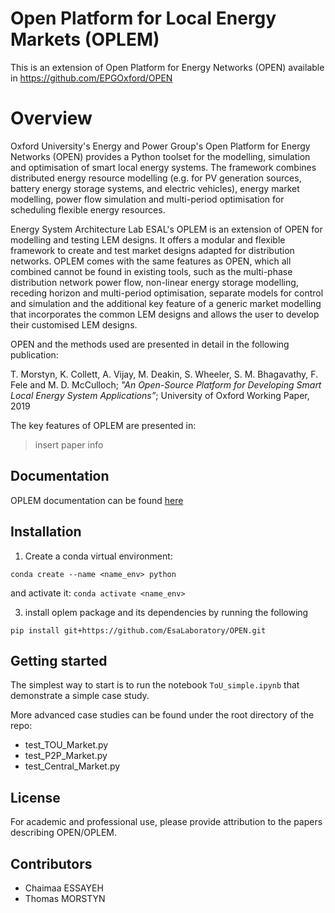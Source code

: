 # Open Platform for Local Energy Markets (OPLEM)

This is an extension of Open Platform for Energy Networks (OPEN) available in https://github.com/EPGOxford/OPEN

Overview
=============

Oxford University's Energy and Power Group's Open Platform for Energy Networks (OPEN) provides a Python toolset for the modelling, simulation and optimisation of smart local energy systems.
The framework combines distributed energy resource modelling (e.g. for PV generation sources, battery energy storage systems, and electric vehicles), energy market modelling, power flow simulation and multi-period optimisation for scheduling flexible energy resources.

Energy System Architecture Lab ESAL's OPLEM is an extension of OPEN for modelling and testing LEM designs.  It offers a modular and flexible framework to create and test market designs adapted for distribution networks. 
OPLEM comes with the same features as OPEN, which all combined cannot be found in existing tools, such as the multi-phase distribution network power flow, non-linear energy storage modelling, receding horizon and multi-period optimisation, separate models for control and simulation and the additional key feature of a generic market modelling that incorporates the common LEM designs and allows the user to develop their customised LEM designs. 

OPEN and the methods used are presented in detail in the following publication:

T. Morstyn, K. Collett, A. Vijay, M. Deakin, S. Wheeler, S. M. Bhagavathy, F. Fele and M. D. McCulloch; *"An Open-Source Platform for Developing Smart Local Energy System Applications”*; University of Oxford Working Paper, 2019

The key features of OPLEM are presented in:
> insert paper info

Documentation
-------------
OPLEM documentation can be found [here](https://open-new.readthedocs.io/en/latest/)


Installation
-------------
1. Create a conda virtual environment:
```
conda create --name <name_env> python
```
and activate it: `conda activate <name_env>`

3. install oplem package and its dependencies by running the following 

```
pip install git+https://github.com/EsaLaboratory/OPEN.git
```

Getting started
----------------

The simplest way to start is to run the notebook `ToU_simple.ipynb` that demonstrate a simple case study.

More advanced case studies can be found under the root directory of the repo:
- test_TOU_Market.py
- test_P2P_Market.py
- test_Central_Market.py

License
--------
For academic and professional use, please provide attribution to the papers describing OPEN/OPLEM.

Contributors
------------
- Chaimaa ESSAYEH
- Thomas MORSTYN



